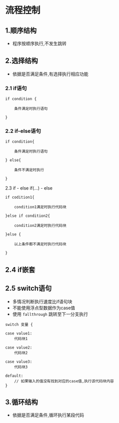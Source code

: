 # 流程控制

## 1.顺序结构
+ 程序按顺序执行,不发生跳转

## 2.选择结构
+ 依据是否满足条件,有选择执行相应功能

### 2.1 if语句

```
if condition {
    
    条件满足时执行语句

}
```

### 2.2 if-else语句

```
if condition{

    条件满足时执行语句

} else{

    条件不满足时执行

}
```
2.3 if - else if(...) - else
```
if codition1{

    condition1满足时执行代码块

}else if condition2{

    condition2满足时执行代码块

}else {

    以上条件都不满足时执行代码块

}
```

## 2.4 if嵌套

## 2.5 switch语句

+ 多情况判断执行速度比if语句块
+ 不能使用浮点型数据作为case值
+ 使用 ```fallthrough``` 跳转至下一分支执行
```
switch 变量 {

case value1:
    代码块1

case value2:
    代码块2

case value3:
    代码块3

default:
    // 如果输入的值没有找到对应的case值,执行该代码块内容
}
```

## 3.循环结构
+ 依据是否满足条件,循环执行某段代码